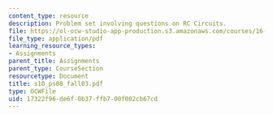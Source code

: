 ```yaml
---
content_type: resource
description: Problem set involving questions on RC Circuits.
file: https://ol-ocw-studio-app-production.s3.amazonaws.com/courses/16-01-unified-engineering-i-ii-iii-iv-fall-2005-spring-2006/17322f96de6f0b37ffb700f002cb67cd_s10_ps08_fall03.pdf
file_type: application/pdf
learning_resource_types:
- Assignments
parent_title: Assignments
parent_type: CourseSection
resourcetype: Document
title: s10_ps08_fall03.pdf
type: OCWFile
uid: 17322f96-de6f-0b37-ffb7-00f002cb67cd
---
```

